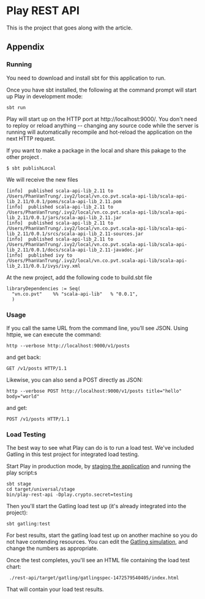 # Play REST API

This is the project that goes along with the article.

## Appendix

### Running

You need to download and install sbt for this application to run.

Once you have sbt installed, the following at the command prompt will start up Play in development mode:

```
sbt run
```

Play will start up on the HTTP port at http://localhost:9000/.   You don't need to reploy or reload anything -- changing any source code while the server is running will automatically recompile and hot-reload the application on the next HTTP request. 

If you want to make a package in the local and share this pakage to the other project .
```
$ sbt publishLocal
```
We will receive the new files
```
[info]  published scala-api-lib_2.11 to /Users/PhanVanTrung/.ivy2/local/vn.co.pvt.scala-api-lib/scala-api-lib_2.11/0.0.1/poms/scala-api-lib_2.11.pom
[info]  published scala-api-lib_2.11 to /Users/PhanVanTrung/.ivy2/local/vn.co.pvt.scala-api-lib/scala-api-lib_2.11/0.0.1/jars/scala-api-lib_2.11.jar
[info]  published scala-api-lib_2.11 to /Users/PhanVanTrung/.ivy2/local/vn.co.pvt.scala-api-lib/scala-api-lib_2.11/0.0.1/srcs/scala-api-lib_2.11-sources.jar
[info]  published scala-api-lib_2.11 to /Users/PhanVanTrung/.ivy2/local/vn.co.pvt.scala-api-lib/scala-api-lib_2.11/0.0.1/docs/scala-api-lib_2.11-javadoc.jar
[info]  published ivy to /Users/PhanVanTrung/.ivy2/local/vn.co.pvt.scala-api-lib/scala-api-lib_2.11/0.0.1/ivys/ivy.xml

```
At the new project, add the following code to build.sbt file
```
libraryDependencies := Seq(
  "vn.co.pvt"    %% "scala-api-lib"   % "0.0.1",
  )
```

### Usage

If you call the same URL from the command line, you’ll see JSON. Using httpie, we can execute the command:

```
http --verbose http://localhost:9000/v1/posts
```

and get back:

```
GET /v1/posts HTTP/1.1
```

Likewise, you can also send a POST directly as JSON:

```
http --verbose POST http://localhost:9000/v1/posts title="hello" body="world"
```

and get:

```
POST /v1/posts HTTP/1.1
```

### Load Testing

The best way to see what Play can do is to run a load test.  We've included Gatling in this test project for integrated load testing.

Start Play in production mode, by [staging the application](https://www.playframework.com/documentation/2.5.x/Deploying) and running the play script:s

```
sbt stage
cd target/universal/stage
bin/play-rest-api -Dplay.crypto.secret=testing
```

Then you'll start the Gatling load test up (it's already integrated into the project):

```
sbt gatling:test
```

For best results, start the gatling load test up on another machine so you do not have contending resources.  You can edit the [Gatling simulation](http://gatling.io/docs/2.2.2/general/simulation_structure.html#simulation-structure), and change the numbers as appropriate.

Once the test completes, you'll see an HTML file containing the load test chart:

```
 ./rest-api/target/gatling/gatlingspec-1472579540405/index.html
```

That will contain your load test results.
